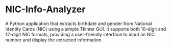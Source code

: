 # NIC-Info-Analyzer
A Python application that extracts birthdate and gender from National Identity Cards (NIC) using a simple Tkinter GUI. It supports both 10-digit and 12-digit NIC formats, providing a user-friendly interface to input an NIC number and display the extracted information.
